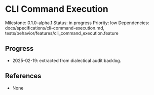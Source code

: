 # CLI Command Execution
Milestone: 0.1.0-alpha.1
Status: in progress
Priority: low
Dependencies: docs/specifications/cli-command-execution.md, tests/behavior/features/cli_command_execution.feature

## Progress
- 2025-02-19: extracted from dialectical audit backlog.

## References
- None
